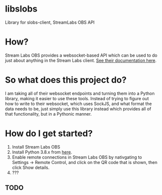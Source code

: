 # libslobs
Library for slobs-client, StreamLabs OBS API

# How?
Stream Labs OBS provides a websocket-based API which can be used to do just about anything in the Stream Labs client. [See their documentation here](https://stream-labs.github.io/streamlabs-obs-api-docs/docs/index.html).

# So what does this project do?
I am taking all of their websocket endpoints and turning them into a Python library, making it easier to use these tools. Instead of trying to figure out how to write to their websocket, which uses SockJS, and what format the data needs to be, just simply use this library instead which provides all of that functionality, but in a Pythonic manner.

# How do I get started?
1. Install Stream Labs OBS
2. Install Python 3.8.x from [here](https://www.python.org/downloads/).
2. Enable remote connections in Stream Labs OBS by nativgating to Settings -> Remote Control, and click on the QR code that is shown, then click Show details.
3. ???
## TODO
